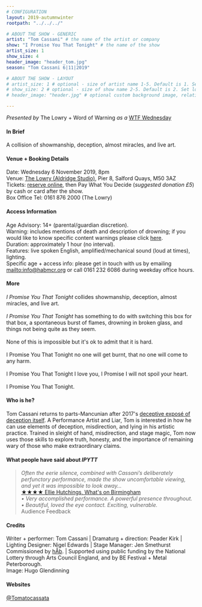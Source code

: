 ```yaml
---
# CONFIGURATION
layout: 2019-autumnwinter
rootpath: "../../../"

# ABOUT THE SHOW - GENERIC
artist: "Tom Cassani" # the name of the artist or company
show: "I Promise You That Tonight" # the name of the show
artist_size: 1
show_size: 4
header_image: "header_tom.jpg"   
season: "Tom Cassani 6|11|2019"

# ABOUT THE SHOW - LAYOUT
# artist_size: 1 # optional - size of artist name 1-5. Default is 1. Set longer names to lower values
# show_size: 2 # optional - size of show name 2-5. Default is 2. Set longer names to lower values
# header_image: "header.jpg" # optional custom background image, relative to current page

---
```

*Presented by* The Lowry + Word of Warning *as a* <a href="http://thelowry.com/about-us/festivals-projects/take-a-risk/wtf-wednesday" target="_blank">WTF Wednesday</a>
         
#### In Brief      
A collision of showmanship, deception, almost miracles, and live art.        
           
#### Venue + Booking Details           
Date: Wednesday 6 November 2019, 8pm        
Venue: <a href="http://thelowry.com/visit-lowry/how-to-get-here" target="_blank">The Lowry (Aldridge Studio)</a>, Pier 8, Salford Quays, M50 3AZ         
Tickets: <a href="http://thelowry.com/whats-on/tom-cassani" target="_blank">reserve online</a>, then Pay What You Decide (*suggested donation £5*) by cash or card after the show.         
Box Office Tel: 0161 876 2000 (The Lowry)          
          
#### Access Information        
Age Advisory: 14+ (parental/guardian discretion).<br>Warning: includes mentions of death and description of drowning; if you would like to know specific content warnings please click [here](/warnings).<br>Duration: approximately 1 hour (no interval).<br>Features: live spoken English, amplified/mechanical sound (loud at times), lighting.<br>Specific age + access info: please get in touch with us by emailing <mailto:info@habmcr.org> or call 0161 232 6086 during weekday office hours.          
             
#### More         
*I Promise You That Tonight* collides showmanship, deception, almost miracles, and live art.<br><br>*I Promise You That Tonight* has something to do with switching this box for that box, a spontaneous burst of flames, drowning in broken glass, and things not being quite as they seem.<br><br>None of this is impossible but it's ok to admit that it is hard.<br><br>I Promise You That Tonight no one will get burnt, that no one will come to any harm.<br><br>I Promise You That Tonight I love you, I Promise I will not spoil your heart.<br><br>I Promise You That Tonight.
         
#### Who is he?        
Tom Cassani returns to parts-Mancunian after 2017's [deceptive exposé of deception itself](/archive/2017-worksahead/cassani). A Performance Artist and Liar, Tom is interested in how he can use elements of deception, misdirection, and lying in his artistic practice. Trained in sleight of hand, misdirection, and stage magic, Tom now uses those skills to explore truth, honesty, and the importance of remaining wary of those who make extraordinary claims.                  
        
#### What people have said about *IPYTT*         
>*Often the eerie silence, combined with Cassani’s deliberately perfunctory performance, made the show uncomfortable viewing, and yet it was impossible to look away…*<br><a href="http://www.whatsonlive.co.uk/birmingham/news/our-be-festival-review-round-up/44721" target="_blank">★★★★ Ellie Hutchings, What's on Birmingham</a><br>*• Very accomplished performance. A powerful presence throughout.*<br>*• Beautiful, loved the eye contact. Exciting, vulnerable.*<br>Audience Feedback        
        
#### Credits          
Writer + performer: Tom Cassani | Dramaturg + direction: Peader Kirk | Lighting Designer: Nigel Edwards | Stage Manager: Jen Smethurst<br>Commissioned by [hÅb](/hab). | Supported using public funding by the National Lottery through Arts Council England, and by BE Festival + Metal Peterborough.<br>Image: Hugo Glendinning         
         
#### Websites          
<a href="http://twitter.com/Tomatocassata" target="_blank">@Tomatocassata</a>
